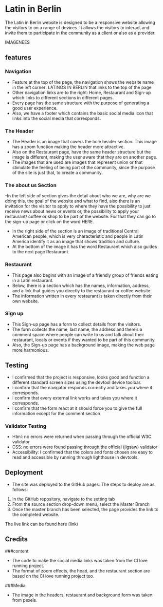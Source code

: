 # Latin in Berlin

The Latin in Berlin website is designed to be a responsive website allowing the visitors to on a range of devices. It allows the visitors to interact and invite them to participate in the community as a client or also as a provider.

IMAGENEES


## features

### Navigation
- Feature at the top of the page, the navigation shows the website name in the left corner: LATINOS IN BERLIN that links to the top of the page
- Other navigation links are to the right: Home, Restaurant and Sign-up which links to different sections in different pages.
- Every page has the same structure with the purpose of generating a good user experience.
- Also, we have a footer which contains the basic social media icon that links into the social media that corresponds.

### The Header

- The Header is an image that covers the hole header section. This image has a zoom function making the header more attractive. 
- Also on the Restaurant page, have the same header structure but the image is different, making the user aware that they are on another page.
- The images that are used are images that represent union or that stimulate the feeling of being part of the community, since the purpose of the site is just that, to create a community.

### The about us Section 

-In the left side of section gives the detail about who we are, why are we doing this, the goal of the website and what to find, also there is an invitation for the visitor to apply to where they have the possibility to just receive news about news or events or, the possibility to apply your restaurant/ coffee or shop to be part of the website. For that they can go to the sign-up page or click on the word HERE.
- In the right side of the section is an image of traditional Central American people, which is very characteristic and people in Latin America identify it as an image that shows tradition and culture.
- At the bottom of the image it has the word Restaurant which also guides to the next page Restaurant.

### Restaurant
 - This page also begins with an image of a friendly group of friends eating in a Latin restaurant. 
 - Below, there is a section which has the names, information, address, and a link that guides you directly to the restaurant or coffee website. 
 - The information written in every restaurant is taken directly from their own website.

### Sign up
- This Sign-up page has a form to collect details from the visitors.
- The form collects the name, last name, the address and there’s a comment space where people can write to us and talk about their restaurant, locals or events if they wanted to be part of this community.
- Also, the Sign-up page has a background image, making the web page more harmonious. 

## Testing

- I confirmed that the project is responsive, looks good and function a different standard screen sizes using the devtool device toolbar.
- I confirm that the navigator responds correctly and takes you where it corresponds.
- I confirm that every external link works and takes you where it corresponds.
- I confirm that the form react at it should force you to give the full information except for the comment section.

### Validator Testing

- Html: no errors were returned when passing through the official W3C validator
- CSS: no errors were found passing through the official (jigsaw) validator
- Accessibility: I confirmed that the colors and fonts chosen are easy to read and accessible by running through lighthouse in devtools.

## Deployment

- The site was deployed to the GitHub pages. The steps to deploy are as follows:
1. In the GitHub repository, navigate to the setting tab
2. From the source section drop-down menu, select the Master Branch
3. Once the master branch has been selected, the page provides the link to the completed website.

The live link can be found here (link)

## Credits

###content
- The code to make the social media links was taken from the CI love running project.
- The format of zoom effects, the head, and the restaurant section are based on the CI love running project too.

###Media 
- The image in the headers, restaurant and background form was taken from pexels.

